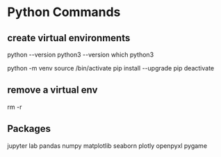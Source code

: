 # Python Commands

## create virtual environments

python --version
python3 --version
which python3

python -m venv <directory>
source <directory>/bin/activate
pip install --upgrade pip
deactivate

## remove a virtual env

rm -r <directory>

## Packages
jupyter lab pandas numpy matplotlib seaborn plotly openpyxl pygame

